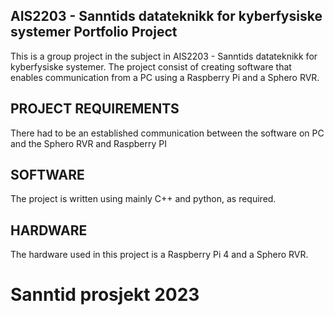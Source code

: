 ## AIS2203 - Sanntids datateknikk for kyberfysiske systemer Portfolio Project

This is a group project in the subject in AIS2203 - Sanntids datateknikk for kyberfysiske systemer. 
The project consist of creating software that enables communication from a PC using a Raspberry Pi and a Sphero RVR.

## PROJECT REQUIREMENTS
There had to be an established communication between the software on PC and the Sphero RVR and Raspberry PI

## SOFTWARE
The project is written using mainly C++ and python, as required. 


## HARDWARE
The hardware used in this project is a Raspberry Pi 4 and a Sphero RVR.
# Sanntid prosjekt 2023


